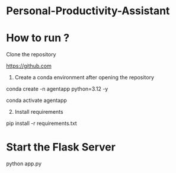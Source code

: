 # Personal-Productivity-Assistant

# How to run ?

Clone the repository

https://github.com

1. Create a conda environment after opening the repository

conda create -n agentapp python=3.12 -y

conda activate agentapp

2. Install requirements

pip install -r requirements.txt

# Start the Flask Server
python app.py